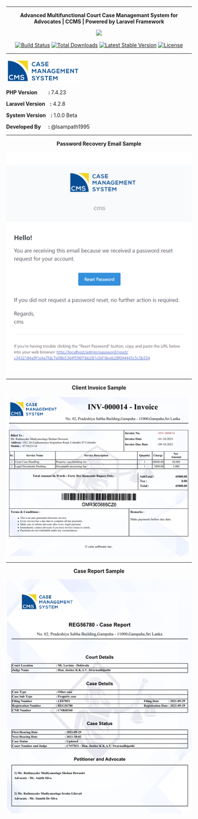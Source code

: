 <hr>

<p align="center"><strong>Advanced Multifunctional Court Case Managemant System for Advocates | CCMS | Powered by Laravel Framework</strong></p>
<p align="center"><img src="https://laravel.com/assets/img/components/logo-laravel.svg"></p>

<p align="center">
<a href="https://travis-ci.org/laravel/framework"><img src="https://travis-ci.org/laravel/framework.svg" alt="Build Status"></a>
<a href="https://packagist.org/packages/laravel/framework"><img src="https://poser.pugx.org/laravel/framework/d/total.svg" alt="Total Downloads"></a>
<a href="https://packagist.org/packages/laravel/framework"><img src="https://poser.pugx.org/laravel/framework/v/stable.svg" alt="Latest Stable Version"></a>
<a href="https://packagist.org/packages/laravel/framework"><img src="https://poser.pugx.org/laravel/framework/license.svg" alt="License"></a>
</p>

<hr>

<p align="left"><img src="https://github.com/lsampath1995/CCMS/blob/67a830b8204b522ed4116b60310ac2bbb3246134/public/upload/logo/logo.png"></p>
<p align="left"><strong>PHP Version &nbsp;&nbsp;&nbsp;&nbsp;&nbsp;&nbsp;&nbsp; : </strong>7.4.23</p>
<p align="left"><strong>Laravel Version &nbsp;&nbsp; : </strong>4.2.8</p>
<p align="left"><strong>System Version &nbsp;&nbsp; : </strong>1.0.0 Beta</p>
<p align="left"><strong>Developed By &nbsp;&nbsp;&nbsp;&nbsp; : </strong> @lsampath1995</p>

<hr>
<p align="center"><strong>Password Recovery Email Sample</strong></p>
<p align="center"><img src="https://github.com/lsampath1995/CCMS/blob/476430589c06fd2dcd3db13b934b1909197e1c9c/Samples/mail.PNG"></p>
<hr>
<p align="center"><strong>Client Invoice Sample</strong></p>
<p align="center"><img src="https://github.com/lsampath1995/CCMS/blob/f193fd1073cd64a3fb51a12f87b66f63b5fd1897/Samples/invoice.PNG"></p>
<hr>
<p align="center"><strong>Case Report Sample</strong></p>
<p align="center"><img src="https://github.com/lsampath1995/CCMS/blob/f193fd1073cd64a3fb51a12f87b66f63b5fd1897/Samples/report.PNG"></p>
